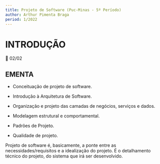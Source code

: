 ```yaml
---
title: Projeto de Software (Puc-Minas - 5º Período)
author: Arthur Pimenta Braga
period: 1/2022
---
```


# INTRODUÇÃO

:calendar: 02/02 

## EMENTA

- Conceituação de projeto de software. 

- Introdução à Arquitetura de Software. 

- Organização e projeto das camadas de negócios, serviços e dados. 

- Modelagem estrutural e comportamental. 

- Padrões de Projeto. 

- Qualidade de projeto.



Projeto de software é, basicamente, a ponte entre as necessidades/requisitos e a idealização do projeto. É o detalhamento técnico do projeto, do sistema que irá ser desenvolvido.
